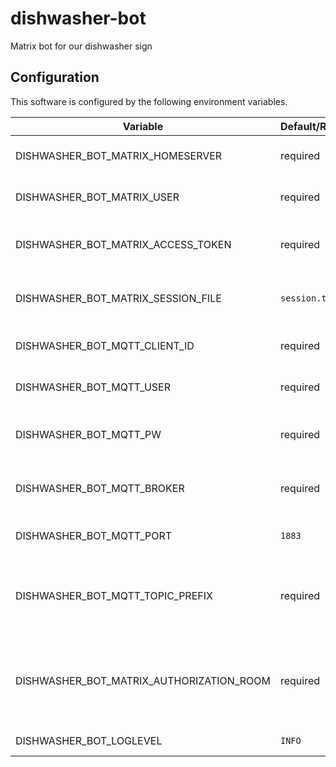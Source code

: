 # dishwasher-bot

Matrix bot for our dishwasher sign

## Configuration

This software is configured by the following environment variables.

| Variable                                 | Default/Required | Description                                            |
| ---------------------------------------- | ---------------- | ------------------------------------------------------ |
| DISHWASHER_BOT_MATRIX_HOMESERVER         | required         | The URL of the matrix homeserver                       |
| DISHWASHER_BOT_MATRIX_USER               | required         | The user for the matrix homeserver                     |
| DISHWASHER_BOT_MATRIX_ACCESS_TOKEN       | required         | The access token for the matrix homeserver             |
| DISHWASHER_BOT_MATRIX_SESSION_FILE       | `session.txt`    | The filepath for the session file for matrix           |
| DISHWASHER_BOT_MQTT_CLIENT_ID            | required         | The client id for the mqtt client                      |
| DISHWASHER_BOT_MQTT_USER                 | required         | The user for the mqtt broker                           |
| DISHWASHER_BOT_MQTT_PW                   | required         | The password for the mqtt broker                       |
| DISHWASHER_BOT_MQTT_BROKER               | required         | The hostname/ip of the mqtt broker                     |
| DISHWASHER_BOT_MQTT_PORT                 | `1883`           | The port of the mqtt broker                            |
| DISHWASHER_BOT_MQTT_TOPIC_PREFIX         | required         | The topic prefix for the topics the bot publishes on   |
| DISHWASHER_BOT_MATRIX_AUTHORIZATION_ROOM | required         | The room, whoose members are authorized to use the bot |
| DISHWASHER_BOT_LOGLEVEL                  | `INFO`           | The loglevel of this bot                               |
